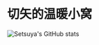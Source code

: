 # 切矢的温暖小窝

![Setsuya's GitHub stats](https://github-readme-stats.vercel.app/api?username=Komeiji-Setsuya&count_private=true&show_icons=true&theme=dracula)

